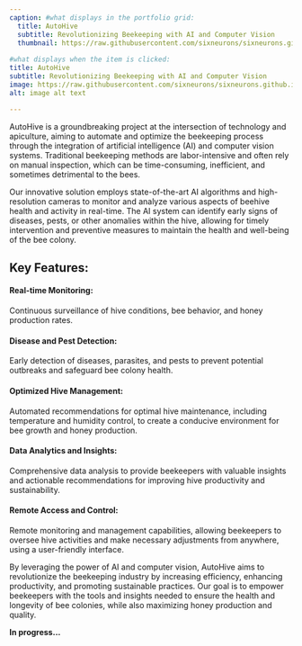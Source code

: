 ```yaml
---
caption: #what displays in the portfolio grid:
  title: AutoHive
  subtitle: Revolutionizing Beekeeping with AI and Computer Vision
  thumbnail: https://raw.githubusercontent.com/sixneurons/sixneurons.github.io/master/assets/img/portfolio/ab.jpeg
  
#what displays when the item is clicked:
title: AutoHive
subtitle: Revolutionizing Beekeeping with AI and Computer Vision
image: https://raw.githubusercontent.com/sixneurons/sixneurons.github.io/master/assets/img/portfolio/ab.jpeg
alt: image alt text

---
```

AutoHive is a groundbreaking project at the intersection of technology and apiculture, aiming to automate and optimize the beekeeping process through the integration of artificial intelligence (AI) and computer vision systems. Traditional beekeeping methods are labor-intensive and often rely on manual inspection, which can be time-consuming, inefficient, and sometimes detrimental to the bees.

Our innovative solution employs state-of-the-art AI algorithms and high-resolution cameras to monitor and analyze various aspects of beehive health and activity in real-time. The AI system can identify early signs of diseases, pests, or other anomalies within the hive, allowing for timely intervention and preventive measures to maintain the health and well-being of the bee colony.

## Key Features:

#### Real-time Monitoring:
Continuous surveillance of hive conditions, bee behavior, and honey production rates.
#### Disease and Pest Detection:
Early detection of diseases, parasites, and pests to prevent potential outbreaks and safeguard bee colony health.
#### Optimized Hive Management:
Automated recommendations for optimal hive maintenance, including temperature and humidity control, to create a conducive environment for bee growth and honey production.
#### Data Analytics and Insights:
Comprehensive data analysis to provide beekeepers with valuable insights and actionable recommendations for improving hive productivity and sustainability.
#### Remote Access and Control:
Remote monitoring and management capabilities, allowing beekeepers to oversee hive activities and make necessary adjustments from anywhere, using a user-friendly interface.

By leveraging the power of AI and computer vision, AutoHive aims to revolutionize the beekeeping industry by increasing efficiency, enhancing productivity, and promoting sustainable practices. Our goal is to empower beekeepers with the tools and insights needed to ensure the health and longevity of bee colonies, while also maximizing honey production and quality.

**In progress...**
